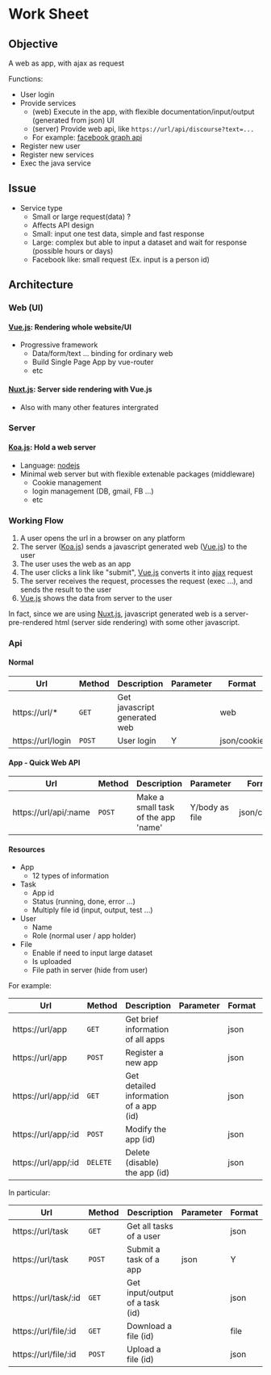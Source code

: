 # Work Sheet

## Objective

A web as app, with ajax as request

Functions:
- User login 
- Provide services
  - (web) Execute in the app, with flexible documentation/input/output (generated from json) UI
  - (server) Provide web api, like `https://url/api/discourse?text=...` 
  - For example: [facebook graph api](https://developers.facebook.com/docs/graph-api/reference/v3.2/post)
- Register new user
- Register new services
- Exec the java service

## Issue

- Service type
  - Small or large request(data) ?
  - Affects API design
  - Small: input one test data, simple and fast response
  - Large: complex but able to input a dataset and wait for response (possible hours or days)
  - Facebook like: small request (Ex. input is a person id)

## Architecture

### Web (UI)

#### [Vue.js]: Rendering whole website/UI
- Progressive framework
  - Data/form/text ... binding for ordinary web
  - Build Single Page App by vue-router
  - etc

#### [Nuxt.js]: Server side rendering with Vue.js
- Also with many other features intergrated

### Server

#### [Koa.js]: Hold a web server
- Language: [nodejs]
- Minimal web server but with flexible extenable packages (middleware)
  - Cookie management
  - login management (DB, gmail, FB ...)
  - etc

### Working Flow

1. A user opens the url in a browser on any platform
2. The server ([Koa.js]) sends a javascript generated web ([Vue.js]) to the user
3. The user uses the web as an app
4. The user clicks a link like "submit", [Vue.js] converts it into [ajax](https://zh.wikipedia.org/wiki/AJAX) request
5. The server receives the request, processes the request (exec ...), and sends the result to the user
6. [Vue.js] shows the data from server to the user

In fact, since we are using [Nuxt.js], javascript generated web is a server-pre-rendered html (server side rendering) with some other javascript.

### Api

#### Normal

| Url | Method | Description | Parameter | Format | Note |
|-----|--------|-------------|-----------|--------|------|
| https://url/\* | `GET` | Get javascript generated web |  | web |
| https://url/login | `POST` | User login  | Y | json/cookie |

#### App - Quick Web API

| Url | Method | Description | Parameter | Format | Note |
|-----|--------|-------------|-----------|--------|------|
| https://url/api/:name | `POST` | Make a small task of the app 'name' | Y/body as file | json/cookie |

#### Resources

- App
  - 12 types of information
- Task
  - App id
  - Status (running, done, error ...)
  - Multiply file id (input, output, test ...)
- User
  - Name
  - Role (normal user / app holder)
- File 
  - Enable if need to input large dataset
  - Is uploaded
  - File path in server (hide from user)

For example:

| Url | Method | Description | Parameter | Format | Note |
|-----|--------|-------------|-----------|--------|------|
| https://url/app | `GET` | Get brief information of all apps |  | json |
| https://url/app | `POST` | Register a new app |  | json |
| https://url/app/:id | `GET` | Get detailed information of a app (id) |  | json |
| https://url/app/:id | `POST` | Modify the app (id) |  | json |
| https://url/app/:id | `DELETE` | Delete (disable) the app (id) |  | json |

In particular:

| Url | Method | Description | Parameter | Format | Note |
|-----|--------|-------------|-----------|--------|------|
| https://url/task | `GET` | Get all tasks of a user | | json |
| https://url/task | `POST` | Submit a task of a app | json | Y | json |
| https://url/task/:id | `GET` | Get input/output of a task (id) | | json | Contains url to file |
| https://url/file/:id | `GET` | Download a file (id) | | file |
| https://url/file/:id | `POST` | Upload a file (id) | | json |

[Vue.js]: https://vuejs.org
[Nuxt.js]: https://nuxtjs.org
[Koa.js]: https://koajs.com
[nodejs]: https://nodejs.org
